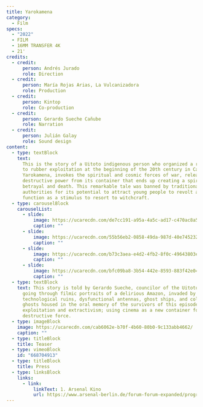```yaml
---
title: Yarokamena
category:
  - Film
specs:
  - "2022"
  - FILM
  - 16MM TRANSFER 4K
  - 21'
credits:
  - credit:
      person: Andrés Jurado
      role: Direction
  - credit:
      person: María Rojas Arias, La Vulcanizadora
      role: Production
  - credit:
      person: Kintop
      role: Co-production
  - credit:
      person: Gerardo Sueche Cañube
      role: Narration
  - credit:
      person: Julián Galay
      role: Sound design
content:
  - type: textBlock
    text:
      This is the story of a Uitoto indigenous person who organized a resistance
      to rubber exploitation at the beginning of the 20th century in Casa Arana.
      Yarokamena, invokes the spiritual and cosmic forces of war, releasing its
      destructive power from its container that ends up creating a spiral of
      betrayal and death. This remarkable tale was banned by traditional
      authorities for its potential to attract young people to revolt and
      function as a stimulus to resort to witchcraft.
  - type: carouselBlock
    carouselList:
      - slide:
          image: https://ucarecdn.com/de7cc191-a95a-4a5c-ad17-c470ac8a59b7/
          caption: ""
      - slide:
          image: https://ucarecdn.com/55b56eb2-0858-49da-987d-40e745232558/
          caption: ""
      - slide:
          image: https://ucarecdn.com/b73c3aea-e4d2-4fb2-8f0c-49643803eee8/
          caption: ""
      - slide:
          image: https://ucarecdn.com/bfc09ba8-3b54-442e-8593-883f42e0494a/
          caption: ""
  - type: textBlock
    text: This story is told by Gerardo Sueche, councilor of the Uitoto peoples,
      going through filmic portraits of a delirious Amazon, invaded by
      technological ruins, dysfunctional antennas, ghost ships, and colonial
      ghosts housed in the oral memory of the survivors of this episode of
      exploitation and extractivism; using cinema as a new container for this
      destructive force.
  - type: imageBlock
    image: https://ucarecdn.com/cab6062e-b70f-4b60-80b0-9c133abb4662/
    caption: ""
  - type: titleBlock
    title: Teaser
  - type: vimeoBlock
    id: "668704913"
  - type: titleBlock
    title: Press
  - type: linksBlock
    links:
      - link:
          linkText: 1. Arsenal Kino
          url: https://www.arsenal-berlin.de/forum-forum-expanded/programm-forum-expanded/filme/yarokamena/
---
```

